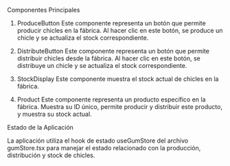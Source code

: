 Componentes Principales

1. ProduceButton
Este componente representa un botón que permite producir chicles en la fábrica. Al hacer clic en este botón, se produce un chicle y se actualiza el stock correspondiente.

2. DistributeButton
Este componente representa un botón que permite distribuir chicles desde la fábrica. Al hacer clic en este botón, se distribuye un chicle y se actualiza el stock correspondiente.

3. StockDisplay
Este componente muestra el stock actual de chicles en la fábrica.

4. Product
Este componente representa un producto específico en la fábrica. Muestra su ID único, permite producir y distribuir este producto, y muestra su stock actual.

Estado de la Aplicación

La aplicación utiliza el hook de estado useGumStore del archivo gumStore.tsx para manejar el estado relacionado con la producción, distribución y stock de chicles.

